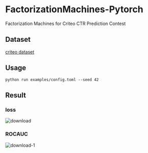 # FactorizationMachines-Pytorch
Factorization Machines for Criteo CTR Prediction Contest

## Dataset
[criteo dataset](https://www.kaggle.com/datasets/mrkmakr/criteo-dataset)


## Usage
```shell
python run examples/config.toml --seed 42
```

## Result
### loss
![download](https://user-images.githubusercontent.com/38512143/227750637-d3484234-dd55-4003-bf17-ccfb70c72e37.png)
### ROCAUC
![download-1](https://user-images.githubusercontent.com/38512143/227750644-9fc45de7-1c4e-4ffd-842c-0a3049f917f1.png)

